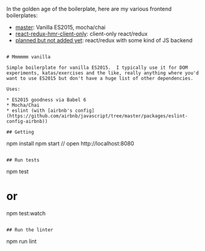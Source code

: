 In the golden age of the boilerplate, here are my various frontend boilerplates:

* [master](https://github.com/wfro/frontend-boilerplates/tree/master): Vanilla ES2015, mocha/chai
* [react-redux-hmr-client-only](https://github.com/wfro/frontend-boilerplates/tree/react-redux-hmr-client-only): client-only react/redux
* [planned but not added yet](): react/redux with some kind of JS backend

```

# Mmmmmm vanilla

Simple boilerplate for vanilla ES2015.  I typically use it for DOM experiments, katas/exercises and the like, really anything where you'd want to use ES2015 but don't have a huge list of other dependencies.

Uses:

* ES2015 goodness via Babel 6
* Mocha/Chai
* eslint (with [airbnb's config](https://github.com/airbnb/javascript/tree/master/packages/eslint-config-airbnb))

## Getting 

```
npm install
npm start
// open http://localhost:8080
```

## Run tests

```
npm test

# or

npm test:watch
```

## Run the linter

```
npm run lint
```
